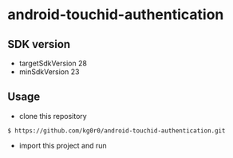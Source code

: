 # android-touchid-authentication
## SDK version
* targetSdkVersion 28
* minSdkVersion 23

## Usage
* clone this repository
```
$ https://github.com/kg0r0/android-touchid-authentication.git
```
* import this project and run
